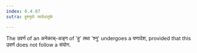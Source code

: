 ```yaml
---
index: 6.4.87
sutra: हुश्नुवोः सार्वधातुके

---
```

The उवर्ण of an अनेकाच्-अङ्ग of 'हु' तथा 'श्नु' undergoes a यणादेश, provided that this उवर्ण does not follow a संयोग.